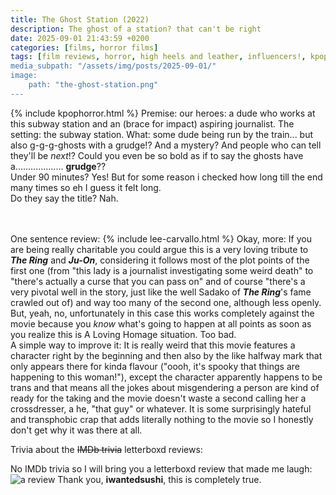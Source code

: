 ```yaml
---
title: The Ghost Station (2022)
description: The ghost of a station? that can't be right
date: 2025-09-01 21:43:59 +0200
categories: [films, horror films]
tags: [film reviews, horror, high heels and leather, influencers!, kpop horror, long hair is scary, they don't say the title]
media_subpath: "/assets/img/posts/2025-09-01/"
image:
    path: "the-ghost-station.png"
---
```

{% include kpophorror.html %}
<span class="reviewsection">Premise:</span> our heroes: a dude who works at this subway station and an (brace for impact) aspiring journalist. The setting: the subway station. What: some dude being run by the train... but also g-g-g-ghosts with a grudge!? And a mystery? And people who can tell they'll be *next*!? Could you even be so bold as if to say the ghosts have a................... **grudge**??<br/>
<span class="reviewsection">Under 90 minutes?</span> Yes! But for some reason i checked how long till the end many times so eh I guess it felt long.<br/>
<span class="reviewsection">Do they say the title?</span> Nah.

<br/><br/><span class="reviewsection">One sentence review:</span> {% include lee-carvallo.html %}
<span class="reviewsection">Okay, more:</span> If you are being really charitable you could argue this is a very loving tribute to ***The Ring*** and ***Ju-On***, considering it follows most of the plot points of the first one (from "this lady is a journalist investigating some weird death" to "there's actually a curse that you can pass on" and of course "there's a very pivotal well in the story, just like the well Sadako of ***The Ring***'s fame crawled out of) and way too many of the second one, although less openly. But, yeah, no, unfortunately in this case this works completely against the movie because you *know* what's going to happen at all points as soon as you realize this is A Loving Homage situation. Too bad.<br/>
<span class="reviewsection">A simple way to improve it:</span> It is really weird that this movie features a character right by the beginning and then also by the like halfway mark that only appears there for kinda flavour ("oooh, it's spooky that things are happening to this woman!"), except the character apparently happens to be trans and that means all the jokes about misgendering a person are kind of ready for the taking and the movie doesn't waste a second calling her a crossdresser, a he, "that guy" or whatever. It is some surprisingly hateful and transphobic crap that adds literally nothing to the movie so I honestly don't get why it was there at all.

<span class="reviewsection">Trivia about the ~~IMDb trivia~~ letterboxd reviews:</span>

No IMDb trivia so I will bring you a letterboxd review that made me laugh:
![a review](review.png)
Thank you, **iwantedsushi**, this is completely true.